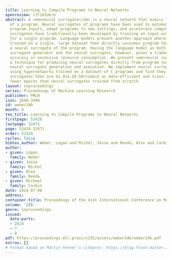 ```yaml
---
title: Learning to Compile Programs to Neural Networks
openreview: rJti61Uere
abstract: A <em>neural surrogate</em> is a neural network that mimics the behavior
  of a program. Neural surrogates of programs have been used to automatically tune
  program inputs, adapt programs to new settings, and accelerate computations. Neural
  surrogates have traditionally been developed by training on input-output examples
  for a single program. Language models present another approach wherein a model is
  trained on a single, large dataset then directly consumes program text, to act as
  a neural surrogate of the program. Having the language model as both the neural
  surrogate generator and the neural surrogate, however, poses a tradeoff of limited
  accuracy or excessive resource consumption. We present <em>neural surrogate compilation</em>,
  a technique for producing neural surrogates directly from program text without coupling
  neural surrogate generation and execution. We implement neural surrogate compilers
  using hypernetworks trained on a dataset of C programs and find they produce neural
  surrogates that are $1.91$-$9.50\times$ as data-efficient and train in $4.31$-$7.28\times$
  fewer epochs than neural surrogates trained from scratch.
layout: inproceedings
series: Proceedings of Machine Learning Research
publisher: PMLR
issn: 2640-3498
id: weber24b
month: 0
tex_title: Learning to Compile Programs to Neural Networks
firstpage: 52428
lastpage: 52471
page: 52428-52471
order: 52428
cycles: false
bibtex_author: Weber, Logan and Michel, Jesse and Renda, Alex and Carbin, Michael
author:
- given: Logan
  family: Weber
- given: Jesse
  family: Michel
- given: Alex
  family: Renda
- given: Michael
  family: Carbin
date: 2024-07-08
address:
container-title: Proceedings of the 41st International Conference on Machine Learning
volume: '235'
genre: inproceedings
issued:
  date-parts:
  - 2024
  - 7
  - 8
pdf: https://proceedings.mlr.press/v235/assets/weber24b/weber24b.pdf
extras: []
# Format based on Martin Fenner's citeproc: https://blog.front-matter.io/posts/citeproc-yaml-for-bibliographies/
---
```

